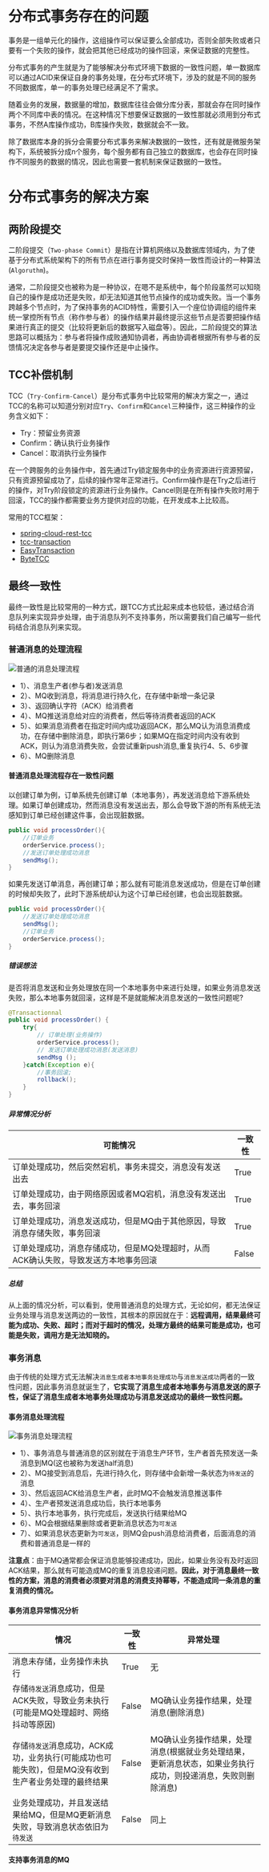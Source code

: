 # 分布式事务存在的问题

事务是一组单元化的操作，这组操作可以保证要么全部成功，否则全部失败或者只要有一个失败的操作，就会把其他已经成功的操作回滚，来保证数据的完整性。

分布式事务的产生就是为了能够解决分布式环境下数据的一致性问题，单一数据库可以通过ACID来保证自身的事务处理，在分布式环境下，涉及的就是不同的服务不同数据库，单一的事务处理已经满足不了需求。

随着业务的发展，数据量的增加，数据库往往会做分库分表，那就会存在同时操作两个不同库中表的情况。在这种情况下想要保证数据的一致性那就必须用到分布式事务，不然A库操作成功，B库操作失败，数据就会不一致。

除了数据库本身的拆分会需要分布式事务来解决数据的一致性，还有就是微服务架构下，系统被拆分成n个服务，每个服务都有自己独立的数据库，也会存在同时操作不同服务的数据的情况，因此也需要一套机制来保证数据的一致性。

# 分布式事务的解决方案

## 两阶段提交

二阶段提交（`Two-phase Commit`）是指在计算机网络以及数据库领域内，为了使基于分布式系统架构下的所有节点在进行事务提交时保持一致性而设计的一种算法(`Algoruthm`)。

通常，二阶段提交也被称为是一种协议，在嗯不是系统中，每个阶段虽然可以知晓自己的操作是成功还是失败，却无法知道其他节点操作的成功或失败。当一个事务跨越多个节点时，为了保持事务的ACID特性，需要引入一个座位协调组的组件来统一掌控所有节点（称作参与者）的操作结果并最终提示这些节点是否要把操作结果进行真正的提交（比较将更新后的数据写入磁盘等）。因此，二阶段提交的算法思路可以概括为：参与者将操作成败通知协调者，再由协调者根据所有参与者的反馈情况决定各参与者是要提交操作还是中止操作。

## TCC补偿机制

TCC（`Try-Confirm-Cancel`）是分布式事务中比较常用的解决方案之一，通过TCC的名称可以知道分别对应`Try`、`Confirm`和`Cancel`三种操作，这三种操作的业务含义如下：

- Try：预留业务资源
- Confirm：确认执行业务操作
- Cancel：取消执行业务操作

在一个跨服务的业务操作中，首先通过Try锁定服务中的业务资源进行资源预留，只有资源预留成功了，后续的操作常年正常进行。Confirm操作是在Try之后进行的操作，对Try阶段锁定的资源进行业务操作。Cancel则是在所有操作失败时用于回滚，TCC的操作都需要业务方提供对应的功能，在开发成本上比较高。

常用的TCC框架：

- [spring-cloud-rest-tcc](https://github.com/prontera/spring-cloud-rest-tcc)
- [tcc-transaction](https://github.com/changmingxie/tcc-transaction	)
- [EasyTransaction](https://github.com/QNJR-GROUP/EasyTransaction)
- [ByteTCC](https://github.com/liuyangming/ByteTCC	)

## 最终一致性

最终一致性是比较常用的一种方式，跟TCC方式比起来成本也较低，通过结合消息队列来实现异步处理，由于消息队列不支持事务，所以需要我们自己编写一些代码结合消息队列来实现。

### 普通消息的处理流程

![普通的消息处理流程](https://github.com/HansonQian/note/blob/master/imgs/%E6%99%AE%E9%80%9A%E6%B6%88%E6%81%AF%E5%A4%84%E7%90%86%E6%B5%81%E7%A8%8B.jpg?raw=true)

- 1）、消息生产者(参与者)发送消息
- 2）、MQ收到消息，将消息进行持久化，在存储中新增一条记录
- 3）、返回确认字符（ACK）给消费者
- 4）、MQ推送消息给对应的消费者，然后等待消费者返回的ACK
- 5）、如果消息消费者在指定时间内成功返回ACK，那么MQ认为消息消费成功，在存储中删除消息，即执行第6步；如果MQ在指定时间内没有收到ACK，则认为消息消费失败，会尝试重新push消息,重复执行4、5、6步骤
- 6）、MQ删除消息

#### 普通消息处理流程存在一致性问题

以创建订单为例，订单系统先创建订单（本地事务），再发送消息给下游系统处理。如果订单创建成功，然而消息没有发送出去，那么会导致下游的所有系统无法感知到订单已经创建这件事，会出现脏数据。

```java
public void processOrder(){
    //订单业务
    orderService.process();
    //发送订单处理成功消息
    sendMsg();
}
```

如果先发送订单消息，再创建订单；那么就有可能消息发送成功，但是在订单创建的时候却失败了，此时下游系统却认为这个订单已经创建，也会出现脏数据。

```java
public void processOrder(){
    //发送订单处理成功消息
    sendMsg();
    //订单业务
    orderService.process();
}
```

##### 错误想法

是否将消息发送和业务处理放在同一个本地事务中来进行处理，如果业务消息发送失败，那么本地事务就回滚，这样是不是就能解决消息发送的一致性问题呢?

```java
@Transactionnal
public void processOrder() {
    try{
        // 订单处理(业务操作) 
        orderService.process(); 
        // 发送订单处理成功消息(发送消息) 
        sendMsg ();
    }catch(Exception e){
        //事务回滚;
        rollback();
    }
}
```

##### 异常情况分析

| 可能情况                                                     | 一致性 |
| ------------------------------------------------------------ | ------ |
| 订单处理成功，然后突然宕机，事务未提交，消息没有发送出去     | True   |
| 订单处理成功，由于网络原因或者MQ宕机，消息没有发送出去，事务回滚 | True   |
| 订单处理成功，消息发送成功，但是MQ由于其他原因，导致消息存储失败，事务回滚 | True   |
| 订单处理成功，消息存储成功，但是MQ处理超时，从而ACK确认失败，导致发送方本地事务回滚 | False  |

##### 总结

从上面的情况分析，可以看到，使用普通消息的处理方式，无论如何，都无法保证业务处理与消息发送两边的一致性，其根本的原因就在于：**远程调用，结果最终可能为成功、失败、超时；而对于超时的情况，处理方最终的结果可能是成功，也可能是失败，调用方是无法知晓的。** 



### 事务消息

由于传统的处理方式无法解决`消息生成者本地事务处理成功`与`消息发送成功`两者的一致性问题，因此事务消息就诞生了，**它实现了消息生成者本地事务与消息发送的原子性，保证了消息生成者本地事务处理成功与消息发送成功的最终一致性问题。**

#### 事务消息处理流程

![事务消息处理流程](https://github.com/HansonQian/note/blob/master/imgs/%E4%BA%8B%E5%8A%A1%E6%B6%88%E6%81%AF%E5%A4%84%E7%90%86%E6%B5%81%E7%A8%8B.jpg?raw=true)

- 1）、事务消息与普通消息的区别就在于消息生产环节，生产者首先预发送一条消息到MQ(这也被称为发送half消息)
- 2）、MQ接受到消息后，先进行持久化，则存储中会新增一条状态为`待发送`的消息
- 3）、然后返回ACK给消息生产者，此时MQ不会触发消息推送事件
- 4）、生产者预发送消息成功后，执行本地事务
- 5）、执行本地事务，执行完成后，发送执行结果给MQ
- 6）、MQ会根据结果删除或者更新消息状态为`可发送`
- 7）、如果消息状态更新为`可发送`，则MQ会push消息给消费者，后面消息的消费和普通消息是一样的

**注意点**：由于MQ通常都会保证消息能够投递成功，因此，如果业务没有及时返回ACK结果，那么就有可能造成MQ的重复消息投递问题。**因此，对于消息最终一致性的方案，消息的消费者必须要对消息的消费支持幂等，不能造成同一条消息的重复消费的情况。**

#### 事务消息异常情况分析

| 情况                                                         | 一致性 | 异常处理                                                     |
| ------------------------------------------------------------ | ------ | ------------------------------------------------------------ |
| 消息未存储，业务操作未执行                                   | True   | 无                                                           |
| 存储`待发送`消息成功，但是ACK失败，导致业务未执行(可能是MQ处理超时、网络抖动等原因) | False  | MQ确认业务操作结果，处理消息(删除消息)                       |
| 存储`待发送`消息成功，ACK成功，业务执行(可能成功也可能失败)，但是MQ没有收到生产者业务处理的最终结果 | False  | MQ确认业务操作结果，处理消息(根据就业务处理结果，更新消息状态，如果业务执行成功，则投递消息，失败则删除消息) |
| 业务处理成功，并且发送结果给MQ，但是MQ更新消息失败，导致消息状态依旧为`待发送` | False  | 同上                                                         |

#### 支持事务消息的MQ

